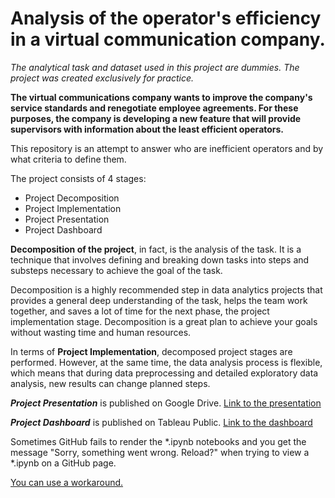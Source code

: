 # Analysis of the operator's efficiency in a virtual communication company.

*The analytical task and dataset used in this project are dummies. The project was created exclusively for practice.*

**The virtual communications company wants to improve the company's service standards and renegotiate employee agreements.
For these purposes, the company is developing a new feature that will provide supervisors with information about the least efficient operators.**

This repository is an attempt to answer who are inefficient operators and by what criteria to define them. 

The project consists of 4 stages: 
* Project Decomposition
* Project Implementation
* Project Presentation
* Project Dashboard

**Decomposition of the project**, in fact, is the analysis of the task. It is a technique that involves defining and breaking down tasks into steps and substeps necessary to achieve the goal of the task.

Decomposition is a highly recommended step in data analytics projects that provides a general deep understanding of the task, helps the team work together, and saves a lot of time for the next phase, the project implementation stage. Decomposition is a great plan to achieve your goals without wasting time and human resources. 

In terms of **Project Implementation**, decomposed project stages are performed. However, at the same time, the data analysis process is flexible, which means that during data preprocessing and detailed exploratory data analysis, new results can change planned steps.

***Project Presentation*** is published on Google Drive. [Link to the presentation](https://drive.google.com/file/d/1k7qah1ILyRBgRSIR5RXV4E0vntf50FLc/view?usp=sharing)

***Project Dashboard*** is published on Tableau Public. [Link to the dashboard](https://public.tableau.com/views/Telecomoperatorsefficiency/TelecomOperatorsEfficiency?:language=en&:display_count=y&:origin=viz_share_link)

Sometimes GitHub fails to render the *.ipynb notebooks and you get the message "Sorry, something went wrong. Reload?" when trying to view a *.ipynb on a GitHub page. 

[You can use a workaround.](https://github.com/Aliona88/analysis_telecom_employee_effectiveness/blob/master/if_notebook_not_loaded.md#a-workaround)
